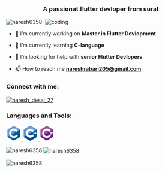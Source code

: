 <h3 align="center">A passionat flutter devloper from surat</h3>

<img align="right" alt="coding" width="400" src="https://media.tenor.com/rePDfDWO3XoAAAAd/hacking.gif"	>

<p align="left"> <img src="https://komarev.com/ghpvc/?username=naresh6358&label=Profile%20views&color=0e75b6&style=flat" alt="naresh6358" /> </p>

- 🔭 I’m currently working on **Master in Flutter Devlopment**

- 🌱 I’m currently learning **C-language**

- 🤝 I’m looking for help with **senior Flutter Devlopers**

- 📫 How to reach me **nareshrabari205@gmail.com**

<h3 align="left">Connect with me:</h3>
<p align="left">
<a href="https://instagram.com/naresh_desai_27" target="blank"><img align="center" src="https://raw.githubusercontent.com/rahuldkjain/github-profile-readme-generator/master/src/images/icons/Social/instagram.svg" alt="naresh_desai_27" height="30" width="40" /></a>
</p>

<h3 align="left">Languages and Tools:</h3>
<p align="left"> <a href="https://www.cprogramming.com/" target="_blank" rel="noreferrer"> <img src="https://raw.githubusercontent.com/devicons/devicon/master/icons/c/c-original.svg" alt="c" width="40" height="40"/> </a> <a href="https://www.w3schools.com/cpp/" target="_blank" rel="noreferrer"> <img src="https://raw.githubusercontent.com/devicons/devicon/master/icons/cplusplus/cplusplus-original.svg" alt="cplusplus" width="40" height="40"/> </a> <a href="https://www.w3schools.com/cs/" target="_blank" rel="noreferrer"> <img src="https://raw.githubusercontent.com/devicons/devicon/master/icons/csharp/csharp-original.svg" alt="csharp" width="40" height="40"/> </a> </p>

<p><img align="left" src="https://github-readme-stats.vercel.app/api/top-langs?username=naresh6358&show_icons=true&locale=en&layout=compact" alt="naresh6358" /></p>

<p>&nbsp;<img align="center" src="https://github-readme-stats.vercel.app/api?username=naresh6358&show_icons=true&locale=en" alt="naresh6358" /></p>

<p><img align="center" src="https://github-readme-streak-stats.herokuapp.com/?user=naresh6358&" alt="naresh6358" /></p>

